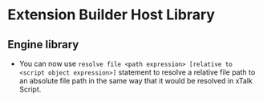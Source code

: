 # Extension Builder Host Library
## Engine library

* You can now use `resolve file <path expression> [relative to <script object expression>]`
statement to resolve a relative file path to an absolute file path in the same
way that it would be resolved in xTalk Script.
